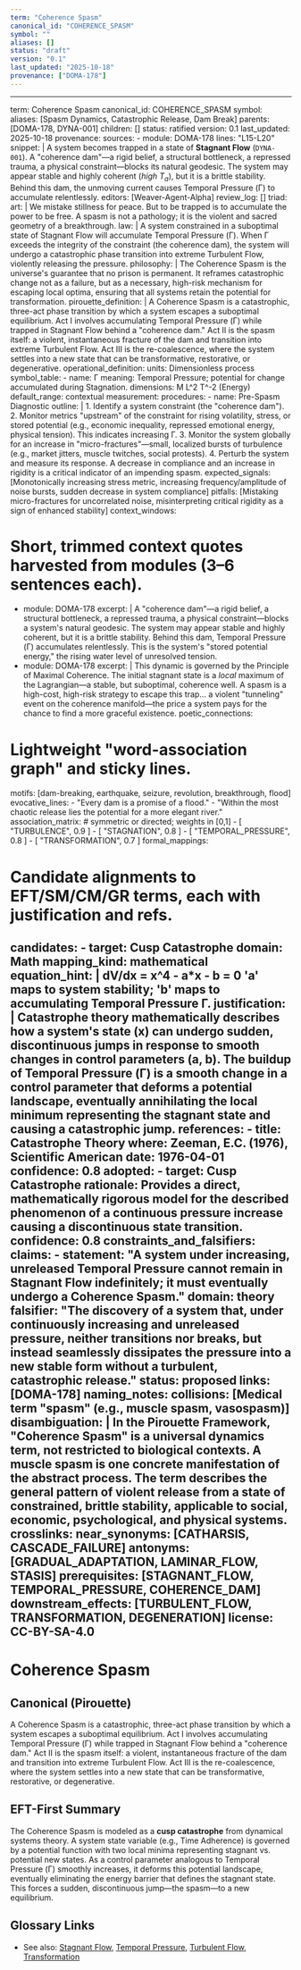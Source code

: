 ```yaml
---
term: "Coherence Spasm"
canonical_id: "COHERENCE_SPASM"
symbol: ""
aliases: []
status: "draft"
version: "0.1"
last_updated: "2025-10-18"
provenance: ["DOMA-178"]
---
```


---
term: Coherence Spasm
canonical_id: COHERENCE_SPASM
symbol:
aliases: [Spasm Dynamics, Catastrophic Release, Dam Break]
parents: [DOMA-178, DYNA-001]
children: []
status: ratified
version: 0.1
last_updated: 2025-10-18
provenance:
  sources:
    - module: DOMA-178
      lines: "L15-L20"
      snippet: |
        A system becomes trapped in a state of **Stagnant Flow** (`DYNA-001`). A "coherence dam"—a rigid belief, a structural bottleneck, a repressed trauma, a physical constraint—blocks its natural geodesic. The system may appear stable and highly coherent (*high $T_a$*), but it is a brittle stability. Behind this dam, the unmoving current causes Temporal Pressure (Γ) to accumulate relentlessly.
  editors: [Weaver-Agent-Alpha]
  review_log: []
triad:
  art: |
    We mistake stillness for peace. But to be trapped is to accumulate the power to be free. A spasm is not a pathology; it is the violent and sacred geometry of a breakthrough.
  law: |
    A system constrained in a suboptimal state of Stagnant Flow will accumulate Temporal Pressure (Γ). When Γ exceeds the integrity of the constraint (the coherence dam), the system will undergo a catastrophic phase transition into extreme Turbulent Flow, violently releasing the pressure.
  philosophy: |
    The Coherence Spasm is the universe's guarantee that no prison is permanent. It reframes catastrophic change not as a failure, but as a necessary, high-risk mechanism for escaping local optima, ensuring that all systems retain the potential for transformation.
pirouette_definition: |
  A Coherence Spasm is a catastrophic, three-act phase transition by which a system escapes a suboptimal equilibrium. Act I involves accumulating Temporal Pressure (Γ) while trapped in Stagnant Flow behind a "coherence dam." Act II is the spasm itself: a violent, instantaneous fracture of the dam and transition into extreme Turbulent Flow. Act III is the re-coalescence, where the system settles into a new state that can be transformative, restorative, or degenerative.
operational_definition:
  units: Dimensionless process
  symbol_table:
    - name: Γ
      meaning: Temporal Pressure; potential for change accumulated during Stagnation.
      dimensions: M L^2 T^-2 (Energy)
      default_range: contextual
  measurement:
    procedures:
      - name: Pre-Spasm Diagnostic
        outline: |
          1. Identify a system constraint (the "coherence dam").
          2. Monitor metrics "upstream" of the constraint for rising volatility, stress, or stored potential (e.g., economic inequality, repressed emotional energy, physical tension). This indicates increasing Γ.
          3. Monitor the system globally for an increase in "micro-fractures"—small, localized bursts of turbulence (e.g., market jitters, muscle twitches, social protests).
          4. Perturb the system and measure its response. A decrease in compliance and an increase in rigidity is a critical indicator of an impending spasm.
        expected_signals: [Monotonically increasing stress metric, increasing frequency/amplitude of noise bursts, sudden decrease in system compliance]
        pitfalls: [Mistaking micro-fractures for uncorrelated noise, misinterpreting critical rigidity as a sign of enhanced stability]
context_windows:
  # Short, trimmed context quotes harvested from modules (3–6 sentences each).
  - module: DOMA-178
    excerpt: |
      A "coherence dam"—a rigid belief, a structural bottleneck, a repressed trauma, a physical constraint—blocks a system's natural geodesic. The system may appear stable and highly coherent, but it is a brittle stability. Behind this dam, Temporal Pressure (Γ) accumulates relentlessly. This is the system's "stored potential energy," the rising water level of unresolved tension.
  - module: DOMA-178
    excerpt: |
      This dynamic is governed by the Principle of Maximal Coherence. The initial stagnant state is a *local* maximum of the Lagrangian—a stable, but suboptimal, coherence well. A spasm is a high-cost, high-risk strategy to escape this trap... a violent "tunneling" event on the coherence manifold—the price a system pays for the chance to find a more graceful existence.
poetic_connections:
  # Lightweight "word-association graph" and sticky lines.
  motifs: [dam-breaking, earthquake, seizure, revolution, breakthrough, flood]
  evocative_lines:
    - "Every dam is a promise of a flood."
    - "Within the most chaotic release lies the potential for a more elegant river."
  association_matrix:
    # symmetric or directed; weights in [0,1]
    - [ "TURBULENCE", 0.9 ]
    - [ "STAGNATION", 0.8 ]
    - [ "TEMPORAL_PRESSURE", 0.8 ]
    - [ "TRANSFORMATION", 0.7 ]
formal_mappings:
  # Candidate alignments to EFT/SM/CM/GR terms, each with justification and refs.
  candidates:
    - target: Cusp Catastrophe
      domain: Math
      mapping_kind: mathematical
      equation_hint: |
        dV/dx = x^4 - a*x - b = 0
        'a' maps to system stability; 'b' maps to accumulating Temporal Pressure Γ.
      justification: |
        Catastrophe theory mathematically describes how a system's state (x) can undergo sudden, discontinuous jumps in response to smooth changes in control parameters (a, b). The buildup of Temporal Pressure (Γ) is a smooth change in a control parameter that deforms a potential landscape, eventually annihilating the local minimum representing the stagnant state and causing a catastrophic jump.
      references:
        - title: Catastrophe Theory
          where: Zeeman, E.C. (1976), Scientific American
          date: 1976-04-01
      confidence: 0.8
  adopted:
    - target: Cusp Catastrophe
      rationale: Provides a direct, mathematically rigorous model for the described phenomenon of a continuous pressure increase causing a discontinuous state transition.
      confidence: 0.8
constraints_and_falsifiers:
  claims:
    - statement: "A system under increasing, unreleased Temporal Pressure cannot remain in Stagnant Flow indefinitely; it must eventually undergo a Coherence Spasm."
      domain: theory
      falsifier: "The discovery of a system that, under continuously increasing and unreleased pressure, neither transitions nor breaks, but instead seamlessly dissipates the pressure into a new stable form without a turbulent, catastrophic release."
      status: proposed
      links: [DOMA-178]
naming_notes:
  collisions: [Medical term "spasm" (e.g., muscle spasm, vasospasm)]
  disambiguation: |
    In the Pirouette Framework, "Coherence Spasm" is a universal dynamics term, not restricted to biological contexts. A muscle spasm is one concrete manifestation of the abstract process. The term describes the general pattern of violent release from a state of constrained, brittle stability, applicable to social, economic, psychological, and physical systems.
crosslinks:
  near_synonyms: [CATHARSIS, CASCADE_FAILURE]
  antonyms: [GRADUAL_ADAPTATION, LAMINAR_FLOW, STASIS]
  prerequisites: [STAGNANT_FLOW, TEMPORAL_PRESSURE, COHERENCE_DAM]
  downstream_effects: [TURBULENT_FLOW, TRANSFORMATION, DEGENERATION]
license: CC-BY-SA-4.0
---

# Coherence Spasm

## Canonical (Pirouette)
A Coherence Spasm is a catastrophic, three-act phase transition by which a system escapes a suboptimal equilibrium. Act I involves accumulating Temporal Pressure (Γ) while trapped in Stagnant Flow behind a "coherence dam." Act II is the spasm itself: a violent, instantaneous fracture of the dam and transition into extreme Turbulent Flow. Act III is the re-coalescence, where the system settles into a new state that can be transformative, restorative, or degenerative.

## EFT-First Summary
The Coherence Spasm is modeled as a **cusp catastrophe** from dynamical systems theory. A system state variable (e.g., Time Adherence) is governed by a potential function with two local minima representing stagnant vs. potential new states. As a control parameter analogous to Temporal Pressure (Γ) smoothly increases, it deforms this potential landscape, eventually eliminating the energy barrier that defines the stagnant state. This forces a sudden, discontinuous jump—the spasm—to a new equilibrium.

## Glossary Links
- See also: [Stagnant Flow](...), [Temporal Pressure](...), [Turbulent Flow](...), [Transformation](...)